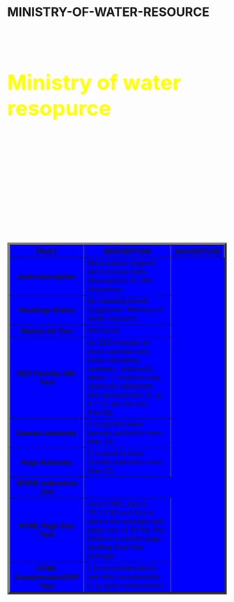 # MINISTRY-OF-WATER-RESOURCE
<html>
<title>Ministry of water resource</title>
<body>

<font size=5 color="#ffff00">
<table border=5 bgcolor="blue"> 
<tr><th> FAULT <th>DESCRIPTION<th>SUGGESTION</tr>
<tr>
<tr>
<th> meta description</th>
<td> Most search engines will truncate meta descriptions to 160 characters.</td>
<br>
</tr>
<tr>
<th> Headings Status	</th>
<td> No Heading found. Suggested-Ministry of water resource</td>
<h1>Ministry of water resopurce</h1>
<br>
</tr>
<tr>
<th>Robots.txt Test	</th>
<td>Not found</td><br>
</tr>
<tr>
<th>SEO Friendly URL Test</th>
<td>An SEO friendly url must caontain only lower alphabets, numbers, slashes(/), dash(-). Underscores, upercase Alphabets and specialchars (e-g: & ? %) are nto seo friendly.</td><br>
</tr>
<tr>
<th>Domain Authority	</th>
<td>It is good to have domain authority more than 20.</td><br>
</tr>
<tr>
<th>Page Authority	</th>
<td>It is good to have domain authority more than 20.</td><br>
</tr>
<tr>
<th> WWW redirection Test</th>
<br>
</tr>
<tr>
<th>HTML Page Size Test</th>
<td>Your HTML size is 76.17 Kb and this is above the average web page size of 33 Kb.This leads to a slower page loading time than average.</td><br>
</tr>

<tr>
<th>HTML Compression/GZIP Test</th>
<td> it is recommended to use html compression e-g: gzip compression</td><br>
</tr>
</table>
</font>
</body>
</html>








